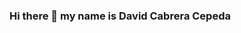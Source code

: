 ### Hi there 👋 my name is David Cabrera Cepeda

<!--
**davidCabrera11/davidCabrera11** is a ✨ _special_ ✨ repository because its `README.md` (this file) appears on your GitHub profile.

Here are some ideas to get you started:

- 🔭 I’m currently working at Scotiabank as a Junior PEGA Developer
- 🌱 I’m currently learning at Udemy, Platzi and Youtube
- 👯 I’m looking to collaborate on Android Projects
- 📫 How to reach me: https://www.linkedin.com/in/david-cabrera-cepeda-78b644130
- ⚡ Fun fact: ...
-->
